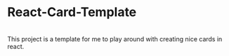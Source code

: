 # React-Card-Template

<br/>
This project is a template for me to play around with creating nice cards in react.
